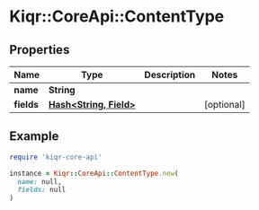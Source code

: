 # Kiqr::CoreApi::ContentType

## Properties

| Name | Type | Description | Notes |
| ---- | ---- | ----------- | ----- |
| **name** | **String** |  |  |
| **fields** | [**Hash&lt;String, Field&gt;**](Field.md) |  | [optional] |

## Example

```ruby
require 'kiqr-core-api'

instance = Kiqr::CoreApi::ContentType.new(
  name: null,
  fields: null
)
```

